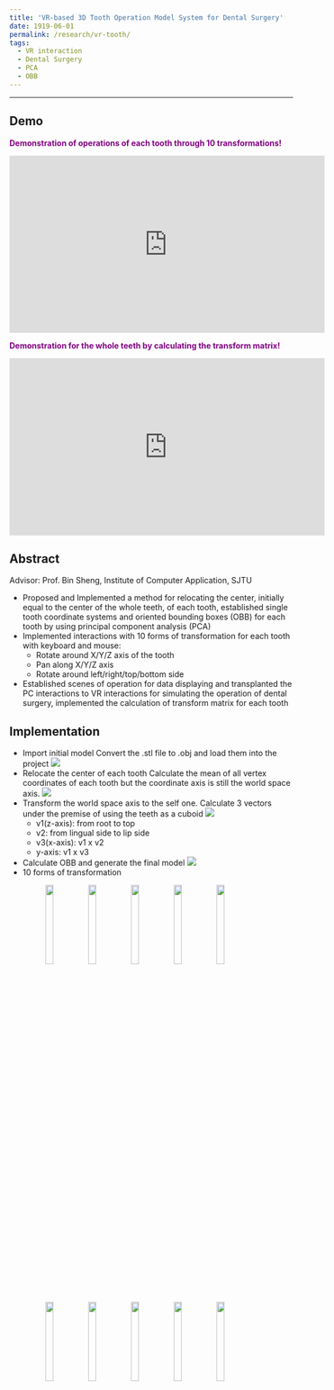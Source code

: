 ```yaml
---
title: 'VR-based 3D Tooth Operation Model System for Dental Surgery'
date: 1919-06-01
permalink: /research/vr-tooth/
tags:
  - VR interaction
  - Dental Surgery
  - PCA
  - OBB
---
```


---

## Demo
<span style="color:purple">**Demonstration of operations of each tooth through 10 transformations!** </span> 
<iframe width="560" height="315" src="https://www.youtube.com/embed/pglWMPHbTlk" frameborder="0" allow="accelerometer; autoplay; encrypted-media; gyroscope; picture-in-picture" allowfullscreen></iframe>

<span style="color:purple">**Demonstration for the whole teeth by calculating the transform matrix!** </span> 
<iframe width="560" height="315" src="https://www.youtube.com/embed/cQ9_baxusDM" frameborder="0" allow="accelerometer; autoplay; encrypted-media; gyroscope; picture-in-picture" allowfullscreen></iframe>

## Abstract
Advisor: Prof. Bin Sheng, Institute of Computer Application, SJTU
- Proposed and Implemented a method for relocating the center, initially equal to the center of the whole teeth, of each tooth, established single tooth coordinate systems and oriented bounding boxes (OBB) for each tooth by using principal component analysis (PCA)
- Implemented interactions with 10 forms of transformation for each tooth with keyboard and mouse:
  - Rotate around X/Y/Z axis of the tooth
  - Pan along X/Y/Z axis
  - Rotate around left/right/top/bottom side
- Established scenes of operation for data displaying and transplanted the PC interactions to VR interactions for simulating the operation of dental surgery, implemented the calculation of transform matrix for each tooth

## Implementation
- Import initial model
   Convert the .stl file to .obj and load them into the project
   <img src="https://renjie-woo.github.io/images/transform/1.png" />
- Relocate the center of each tooth
   Calculate the mean of all vertex coordinates of each tooth but the coordinate axis is still the world space axis.
   <img src="https://renjie-woo.github.io/images/transform/2.png" />
- Transform the world space axis to the self one.
   Calculate 3 vectors under the premise of using the teeth as a cuboid
   <img src="https://renjie-woo.github.io/images/transform/4.png" />
   - v1(z-axis): from root to top
   - v2: from lingual side to lip side
   - v3(x-axis): v1 x v2
   - y-axis: v1 x v3
- Calculate OBB and generate the final model
   <img src="https://renjie-woo.github.io/images/transform/5.png" />
- 10 forms of transformation
   <figure>
   <img src="https://renjie-woo.github.io/images/transform/xT2.gif" width="19%" /><img src="https://renjie-woo.github.io/images/transform/yT2.gif" width="19%"/><img src="https://renjie-woo.github.io/images/transform/zT2.gif" width="19%"/><img src="https://renjie-woo.github.io/images/transform/left.gif" width="19%"/><img src="https://renjie-woo.github.io/images/transform/right.gif" width="19%"/><img src="https://renjie-woo.github.io/images/transform/top.gif" width="19%"/><img src="https://renjie-woo.github.io/images/transform/bottom.gif" width="19%"/><img src="https://renjie-woo.github.io/images/transform/xR1.gif" width="19%"/><img src="https://renjie-woo.github.io/images/transform/yR1.gif" width="19%"/><img src="https://renjie-woo.github.io/images/transform/zR1.gif" width="19%"/>
   </figure>












<!--
## 
* 3 forms: Translate along x/y/z-axis
<figure>
   <img src="https://renjie-woo.github.io/images/transform/xT2.gif" width="225" /><img src="https://renjie-woo.github.io/images/transform/yT2.gif" width="225"/><img src="https://renjie-woo.github.io/images/transform/zT2.gif" width="225"/>
</figure>

* 4 forms: Rotate around left/right/top/bottom side
<center>
   <img src="https://renjie-woo.github.io/images/transform/left.gif" width="225"/><img src="https://renjie-woo.github.io/images/transform/right.gif" width="225"/><img src="https://renjie-woo.github.io/images/transform/top.gif" width="225"/><img src="https://renjie-woo.github.io/images/transform/bottom.gif" width="225"/>
</center>

* 3 forms: Rotate around x/y/z-axis
<center>
   <img src="https://renjie-woo.github.io/images/transform/xR1.gif" width="225"/><img src="https://renjie-woo.github.io/images/transform/yR1.gif" width="225"/><img src="https://renjie-woo.github.io/images/transform/zR1.gif" width="225"/>
</center>
-->